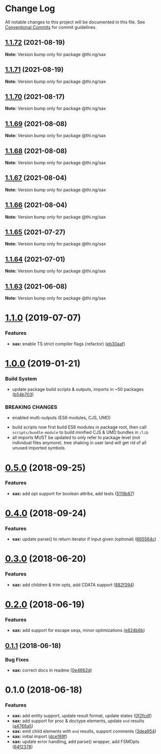 # Change Log

All notable changes to this project will be documented in this file.
See [Conventional Commits](https://conventionalcommits.org) for commit guidelines.

## [1.1.72](https://github.com/thi-ng/umbrella/compare/@thi.ng/sax@1.1.71...@thi.ng/sax@1.1.72) (2021-08-19)

**Note:** Version bump only for package @thi.ng/sax





## [1.1.71](https://github.com/thi-ng/umbrella/compare/@thi.ng/sax@1.1.70...@thi.ng/sax@1.1.71) (2021-08-19)

**Note:** Version bump only for package @thi.ng/sax





## [1.1.70](https://github.com/thi-ng/umbrella/compare/@thi.ng/sax@1.1.69...@thi.ng/sax@1.1.70) (2021-08-17)

**Note:** Version bump only for package @thi.ng/sax





## [1.1.69](https://github.com/thi-ng/umbrella/compare/@thi.ng/sax@1.1.68...@thi.ng/sax@1.1.69) (2021-08-08)

**Note:** Version bump only for package @thi.ng/sax





## [1.1.68](https://github.com/thi-ng/umbrella/compare/@thi.ng/sax@1.1.67...@thi.ng/sax@1.1.68) (2021-08-08)

**Note:** Version bump only for package @thi.ng/sax





## [1.1.67](https://github.com/thi-ng/umbrella/compare/@thi.ng/sax@1.1.66...@thi.ng/sax@1.1.67) (2021-08-04)

**Note:** Version bump only for package @thi.ng/sax





## [1.1.66](https://github.com/thi-ng/umbrella/compare/@thi.ng/sax@1.1.65...@thi.ng/sax@1.1.66) (2021-08-04)

**Note:** Version bump only for package @thi.ng/sax





## [1.1.65](https://github.com/thi-ng/umbrella/compare/@thi.ng/sax@1.1.64...@thi.ng/sax@1.1.65) (2021-07-27)

**Note:** Version bump only for package @thi.ng/sax





## [1.1.64](https://github.com/thi-ng/umbrella/compare/@thi.ng/sax@1.1.63...@thi.ng/sax@1.1.64) (2021-07-01)

**Note:** Version bump only for package @thi.ng/sax





## [1.1.63](https://github.com/thi-ng/umbrella/compare/@thi.ng/sax@1.1.62...@thi.ng/sax@1.1.63) (2021-06-08)

**Note:** Version bump only for package @thi.ng/sax





# [1.1.0](https://github.com/thi-ng/umbrella/compare/@thi.ng/sax@1.0.19...@thi.ng/sax@1.1.0) (2019-07-07)

### Features

* **sax:** enable TS strict compiler flags (refactor) ([eb30aaf](https://github.com/thi-ng/umbrella/commit/eb30aaf))

# [1.0.0](https://github.com/thi-ng/umbrella/compare/@thi.ng/sax@0.5.13...@thi.ng/sax@1.0.0) (2019-01-21)

### Build System

* update package build scripts & outputs, imports in ~50 packages ([b54b703](https://github.com/thi-ng/umbrella/commit/b54b703))

### BREAKING CHANGES

* enabled multi-outputs (ES6 modules, CJS, UMD)

- build scripts now first build ES6 modules in package root, then call
  `scripts/bundle-module` to build minified CJS & UMD bundles in `/lib`
- all imports MUST be updated to only refer to package level
  (not individual files anymore). tree shaking in user land will get rid of
  all unused imported symbols.

<a name="0.5.0"></a>
# [0.5.0](https://github.com/thi-ng/umbrella/compare/@thi.ng/sax@0.4.1...@thi.ng/sax@0.5.0) (2018-09-25)

### Features

* **sax:** add opt support for boolean attribs, add tests ([5119b67](https://github.com/thi-ng/umbrella/commit/5119b67))

<a name="0.4.0"></a>
# [0.4.0](https://github.com/thi-ng/umbrella/compare/@thi.ng/sax@0.3.21...@thi.ng/sax@0.4.0) (2018-09-24)

### Features

* **sax:** update parse() to return iterator if input given (optional) ([665564c](https://github.com/thi-ng/umbrella/commit/665564c))

<a name="0.3.0"></a>
# [0.3.0](https://github.com/thi-ng/umbrella/compare/@thi.ng/sax@0.2.0...@thi.ng/sax@0.3.0) (2018-06-20)

### Features

* **sax:** add children & trim opts, add CDATA support ([882f394](https://github.com/thi-ng/umbrella/commit/882f394))

<a name="0.2.0"></a>
# [0.2.0](https://github.com/thi-ng/umbrella/compare/@thi.ng/sax@0.1.1...@thi.ng/sax@0.2.0) (2018-06-19)

### Features

* **sax:** add support for escape seqs, minor optimizations ([e824b6b](https://github.com/thi-ng/umbrella/commit/e824b6b))

<a name="0.1.1"></a>
## [0.1.1](https://github.com/thi-ng/umbrella/compare/@thi.ng/sax@0.1.0...@thi.ng/sax@0.1.1) (2018-06-18)

### Bug Fixes

* **sax:** correct docs in readme ([0e4662d](https://github.com/thi-ng/umbrella/commit/0e4662d))

<a name="0.1.0"></a>
# 0.1.0 (2018-06-18)

### Features

* **sax:** add entity support, update result format, update states ([0f2fcdf](https://github.com/thi-ng/umbrella/commit/0f2fcdf))
* **sax:** add support for proc & doctype elements, update `end` results ([a4766a5](https://github.com/thi-ng/umbrella/commit/a4766a5))
* **sax:** emit child elements with `end` results, support comments ([3dea954](https://github.com/thi-ng/umbrella/commit/3dea954))
* **sax:** initial import ([dce189f](https://github.com/thi-ng/umbrella/commit/dce189f))
* **sax:** update error handling, add parse() wrapper, add FSMOpts ([64f2378](https://github.com/thi-ng/umbrella/commit/64f2378))

